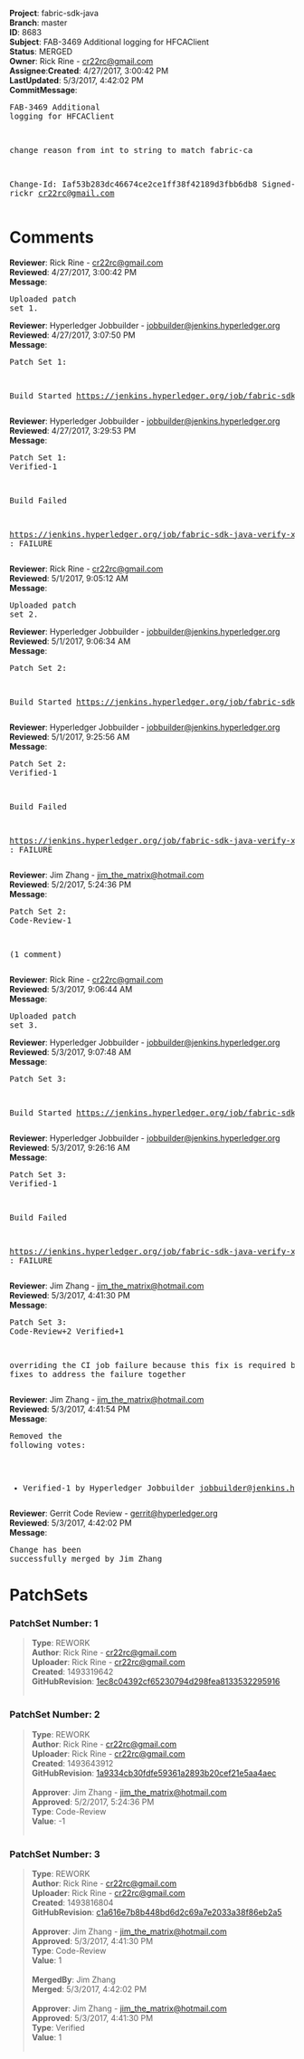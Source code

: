 <strong>Project</strong>: fabric-sdk-java</br><strong>Branch</strong>: master<br><strong>ID</strong>: 8683<br><strong>Subject</strong>: FAB-3469 Additional logging for HFCAClient<br><strong>Status</strong>: MERGED<br><strong>Owner</strong>: Rick Rine - cr22rc@gmail.com<br><strong>Assignee</strong>:<strong>Created</strong>: 4/27/2017, 3:00:42 PM<br><strong>LastUpdated</strong>: 5/3/2017, 4:42:02 PM<br><strong>CommitMessage</strong>:<br><pre>FAB-3469 Additional logging for HFCAClient

change reason from int to string to match fabric-ca

Change-Id: Iaf53b283dc46674ce2ce1ff38f42189d3fbb6db8
Signed-off-by: rickr <cr22rc@gmail.com>
</pre><h1>Comments</h1><strong>Reviewer</strong>: Rick Rine - cr22rc@gmail.com<br><strong>Reviewed</strong>: 4/27/2017, 3:00:42 PM<br><strong>Message</strong>: <pre>Uploaded patch set 1.</pre><strong>Reviewer</strong>: Hyperledger Jobbuilder - jobbuilder@jenkins.hyperledger.org<br><strong>Reviewed</strong>: 4/27/2017, 3:07:50 PM<br><strong>Message</strong>: <pre>Patch Set 1:

Build Started https://jenkins.hyperledger.org/job/fabric-sdk-java-verify-x86_64/626/</pre><strong>Reviewer</strong>: Hyperledger Jobbuilder - jobbuilder@jenkins.hyperledger.org<br><strong>Reviewed</strong>: 4/27/2017, 3:29:53 PM<br><strong>Message</strong>: <pre>Patch Set 1: Verified-1

Build Failed 

https://jenkins.hyperledger.org/job/fabric-sdk-java-verify-x86_64/626/ : FAILURE</pre><strong>Reviewer</strong>: Rick Rine - cr22rc@gmail.com<br><strong>Reviewed</strong>: 5/1/2017, 9:05:12 AM<br><strong>Message</strong>: <pre>Uploaded patch set 2.</pre><strong>Reviewer</strong>: Hyperledger Jobbuilder - jobbuilder@jenkins.hyperledger.org<br><strong>Reviewed</strong>: 5/1/2017, 9:06:34 AM<br><strong>Message</strong>: <pre>Patch Set 2:

Build Started https://jenkins.hyperledger.org/job/fabric-sdk-java-verify-x86_64/635/</pre><strong>Reviewer</strong>: Hyperledger Jobbuilder - jobbuilder@jenkins.hyperledger.org<br><strong>Reviewed</strong>: 5/1/2017, 9:25:56 AM<br><strong>Message</strong>: <pre>Patch Set 2: Verified-1

Build Failed 

https://jenkins.hyperledger.org/job/fabric-sdk-java-verify-x86_64/635/ : FAILURE</pre><strong>Reviewer</strong>: Jim Zhang - jim_the_matrix@hotmail.com<br><strong>Reviewed</strong>: 5/2/2017, 5:24:36 PM<br><strong>Message</strong>: <pre>Patch Set 2: Code-Review-1

(1 comment)</pre><strong>Reviewer</strong>: Rick Rine - cr22rc@gmail.com<br><strong>Reviewed</strong>: 5/3/2017, 9:06:44 AM<br><strong>Message</strong>: <pre>Uploaded patch set 3.</pre><strong>Reviewer</strong>: Hyperledger Jobbuilder - jobbuilder@jenkins.hyperledger.org<br><strong>Reviewed</strong>: 5/3/2017, 9:07:48 AM<br><strong>Message</strong>: <pre>Patch Set 3:

Build Started https://jenkins.hyperledger.org/job/fabric-sdk-java-verify-x86_64/637/</pre><strong>Reviewer</strong>: Hyperledger Jobbuilder - jobbuilder@jenkins.hyperledger.org<br><strong>Reviewed</strong>: 5/3/2017, 9:26:16 AM<br><strong>Message</strong>: <pre>Patch Set 3: Verified-1

Build Failed 

https://jenkins.hyperledger.org/job/fabric-sdk-java-verify-x86_64/637/ : FAILURE</pre><strong>Reviewer</strong>: Jim Zhang - jim_the_matrix@hotmail.com<br><strong>Reviewed</strong>: 5/3/2017, 4:41:30 PM<br><strong>Message</strong>: <pre>Patch Set 3: Code-Review+2 Verified+1

overriding the CI job failure because this fix is required by other fixes to address the failure together</pre><strong>Reviewer</strong>: Jim Zhang - jim_the_matrix@hotmail.com<br><strong>Reviewed</strong>: 5/3/2017, 4:41:54 PM<br><strong>Message</strong>: <pre>Removed the following votes:

* Verified-1 by Hyperledger Jobbuilder <jobbuilder@jenkins.hyperledger.org>
</pre><strong>Reviewer</strong>: Gerrit Code Review - gerrit@hyperledger.org<br><strong>Reviewed</strong>: 5/3/2017, 4:42:02 PM<br><strong>Message</strong>: <pre>Change has been successfully merged by Jim Zhang</pre><h1>PatchSets</h1><h3>PatchSet Number: 1</h3><blockquote><strong>Type</strong>: REWORK<br><strong>Author</strong>: Rick Rine - cr22rc@gmail.com<br><strong>Uploader</strong>: Rick Rine - cr22rc@gmail.com<br><strong>Created</strong>: 1493319642<br><strong>GitHubRevision</strong>: [1ec8c04392cf65230794d298fea8133532295916](https://github.com/hyperledger/fabric-sdk-java/commit/1ec8c04392cf65230794d298fea8133532295916)<br><br></blockquote><h3>PatchSet Number: 2</h3><blockquote><strong>Type</strong>: REWORK<br><strong>Author</strong>: Rick Rine - cr22rc@gmail.com<br><strong>Uploader</strong>: Rick Rine - cr22rc@gmail.com<br><strong>Created</strong>: 1493643912<br><strong>GitHubRevision</strong>: [1a9334cb30fdfe59361a2893b20cef21e5aa4aec](https://github.com/hyperledger/fabric-sdk-java/commit/1a9334cb30fdfe59361a2893b20cef21e5aa4aec)<br><br><strong>Approver</strong>: Jim Zhang - jim_the_matrix@hotmail.com<br><strong>Approved</strong>: 5/2/2017, 5:24:36 PM<br><strong>Type</strong>: Code-Review<br><strong>Value</strong>: -1<br><br></blockquote><h3>PatchSet Number: 3</h3><blockquote><strong>Type</strong>: REWORK<br><strong>Author</strong>: Rick Rine - cr22rc@gmail.com<br><strong>Uploader</strong>: Rick Rine - cr22rc@gmail.com<br><strong>Created</strong>: 1493816804<br><strong>GitHubRevision</strong>: [c1a616e7b8b448bd6d2c69a7e2033a38f86eb2a5](https://github.com/hyperledger/fabric-sdk-java/commit/c1a616e7b8b448bd6d2c69a7e2033a38f86eb2a5)<br><br><strong>Approver</strong>: Jim Zhang - jim_the_matrix@hotmail.com<br><strong>Approved</strong>: 5/3/2017, 4:41:30 PM<br><strong>Type</strong>: Code-Review<br><strong>Value</strong>: 1<br><br><strong>MergedBy</strong>: Jim Zhang<br><strong>Merged</strong>: 5/3/2017, 4:42:02 PM<br><br><strong>Approver</strong>: Jim Zhang - jim_the_matrix@hotmail.com<br><strong>Approved</strong>: 5/3/2017, 4:41:30 PM<br><strong>Type</strong>: Verified<br><strong>Value</strong>: 1<br><br></blockquote>